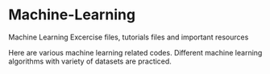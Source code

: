 # Machine-Learning
Machine Learning Excercise files, tutorials files and important resources

Here are various machine learning related codes. Different machine learning algorithms with variety of datasets are practiced. 
